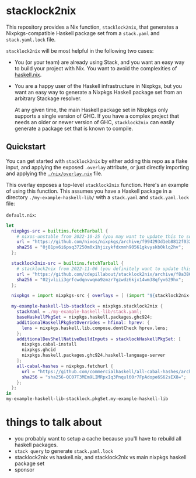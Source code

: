 # stacklock2nix

This repository provides a Nix function, `stacklock2nix`, that generates a
Nixpkgs-compatible Haskell package set from a `stack.yaml` and `stack.yaml.lock` file.

`stacklock2nix` will be most helpful in the following two cases:

-   You (or your team) are already using Stack, and you want an easy way to build your
    project with Nix.  You want to avoid the complexities of
    [haskell.nix](https://github.com/input-output-hk/haskell.nix).

-   You are a happy user of the Haskell infrastructure in Nixpkgs, but you want an
    easy way to generate a Nixpkgs Haskell package set from an arbitrary Stackage
    resolver.

    At any given time, the main Haskell package set in Nixpkgs only supports a single
    version of GHC. If you have a complex project that needs an older or newer version of
    GHC, `stacklock2nix` can easily generate a package set that is known to compile.

## Quickstart

You can get started with `stacklock2nix` by either adding this repo as a flake
input, and applying the exposed `.overlay` attribute, or just directly importing
and applying the [`./nix/overlay.nix`](./nix/overlay.nix) file.

This overlay exposes a top-level `stacklock2nix` function.  Here's an example of
using this function.  This assumes you have a Haskell package in a directory
`./my-example-haskell-lib/` with a `stack.yaml` and `stack.yaml.lock` file:

`default.nix`:

```nix
let
  nixpkgs-src = builtins.fetchTarball {
    # nixos-unstable from 2022-10-25 (you may want to update this to something more recent!)
    url = "https://github.com/nixos/nixpkgs/archive/f994293d1eb8812f032e8919e10a594567cf6ef7.tar.gz";
    sha256 = "0j81pv6i6psq37250m0x1hjizykfdxmnh90561gkvyskb0klq2hv";
  };

  stacklock2nix-src = builtins.fetchTarball {
    # stacklock2nix from 2022-11-06 (you definitely want to update this to something more recent!!)
    url = "https://github.com/cdepillabout/stacklock2nix/archive/f8a3860a904037b029126c1de9287676002a3e5f.tar.gz";
    sha256 = "02jvliii3grfcwdqnvwqma9zmzr7gzwdz6kjx14wm38qfyx629hx";
  };

  nixpkgs = import nixpkgs-src { overlays = [ (import "${stacklock2nix-src}/nix/overlay.nix") ]; };

  my-example-haskell-lib-stacklock = nixpkgs.stacklock2nix {
    stackYaml = ./my-example-haskell-lib/stack.yaml;
    baseHaskellPkgSet = nixpkgs.haskell.packages.ghc924;
    additionalHaskellPkgSetOverrides = hfinal: hprev: {
      lens = nixpkgs.haskell.lib.compose.dontCheck hprev.lens;
    };
    additionalDevShellNativeBuildInputs = stacklockHaskellPkgSet: [
      nixpkgs.cabal-install
      nixpkgs.ghcid
      nixpkgs.haskell.packages.ghc924.haskell-language-server
    ];
    all-cabal-hashes = nixpkgs.fetchurl {
      url = "https://github.com/commercialhaskell/all-cabal-hashes/archive/9ab160f48cb535719783bc43c0fbf33e6d52fa99.tar.gz";
      sha256 = "sha256-QC07T3MEm9LIMRpxIq3Pnqul60r7FpAdope6S62sEX8=";
    };
  };
in
my-example-haskell-lib-stacklock.pkgSet.my-example-haskell-lib
```


# things to talk about

- you probably want to setup a cache because you'll have to rebuild all haskell packages.
- `stack query` to generate `stack.yaml.lock`
- stacklock2nix vs haskell.nix, and stacklock2nix vs main nixpkgs haskell package set
- sponsor
